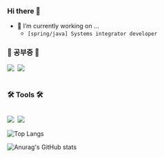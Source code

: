### Hi there 👋


- 🔭 I’m currently working on ...
  - ```[spring/java] Systems integrator developer```

<h3 align="left"> 👀 공부중 👀 </h3>
<div align="left">
  <img src="https://img.shields.io/badge/spring%20boot-008000.svg?style=for-the-badge&logo=spring&logoColor=white"/>&nbsp
  <img src="https://img.shields.io/badge/spring%20security-008000.svg?style=for-the-badge&logo=security&logoColor=white"/>&nbsp
</div>

<br>

<h3 align="left">🛠 Tools 🛠</h3>
<div align="left">

</div>

<div align="left">

</div>

<br>

<div align="left">
  <img src="https://img.shields.io/badge/VSCode-2C2C32.svg?style=for-the-badge&logo=visual-studio-code&logoColor=22ABF3" />&nbsp
  <img src="https://img.shields.io/badge/jupyter-2C2C32.svg?style=for-the-badge&logo=jupyter&logoColor=F37726" />&nbsp
</div>


![Top Langs](https://github-readme-stats.vercel.app/api/top-langs/?username=AngryPig123&layout=compact)

![Anurag's GitHub stats](https://github-readme-stats.vercel.app/api?username=AngryPig123&show_icons=true&theme=radical)

